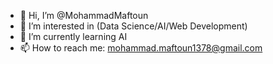 - 👋 Hi, I’m @MohammadMaftoun
- 👀 I’m interested in (Data Science/AI/Web Development)
- 🌱 I’m currently learning AI
- 📫 How to reach me: mohammad.maftoun1378@gmail.com
